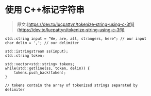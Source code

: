 # 使用 C++标记字符串

> 原文:[https://dev.to/lucpattyn/tokenize-string-using-c-3flj](https://dev.to/lucpattyn/tokenize-string-using-c-3flj)

```
std::string input = "We, are, all, strangers, here"; // our input
char delim = ','; // our delimiter

std::istringstream ss(input);
std::string token;

std::vector<std::string> tokens;
while(std::getline(ss, token, delim)) {
    tokens.push_back(token);
}

// tokens contain the array of tokenized strings separated by delimiter 
```